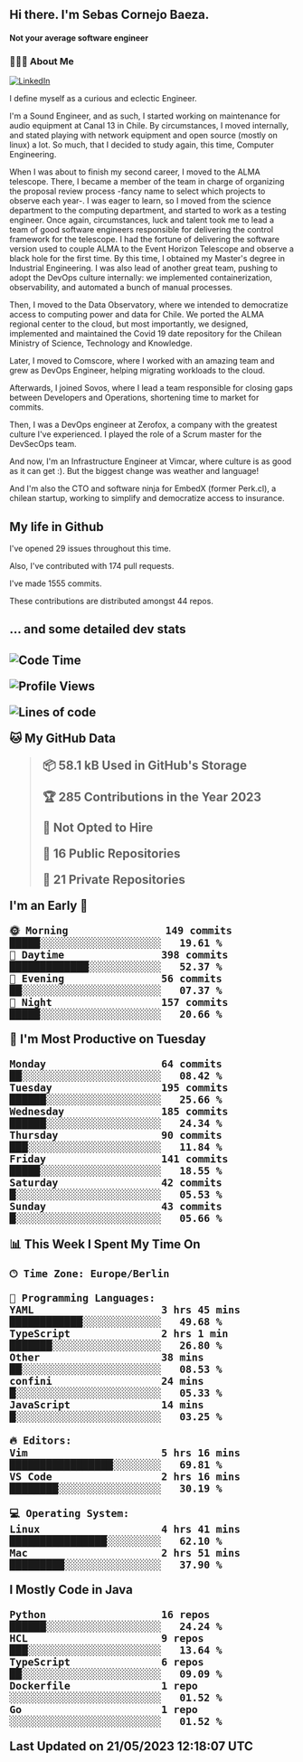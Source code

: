 <h2> Hi there.  I'm Sebas Cornejo Baeza.</h2>
<h4> Not your average software engineer</h4>
<h3> 👨🏻‍💻 About Me </h3>
<a href="http://linkedin.com/in/sebastian-cornejo-baeza/"><img alt="LinkedIn" src="https://img.shields.io/badge/Sebas%20Cornejo%20-informational?style=appveyor&logo=linkedin"></a>


I define myself as a curious and eclectic Engineer.

I'm a Sound Engineer, and as such, I started working on maintenance for audio equipment at Canal 13 in Chile.
By circumstances, I moved internally, and stated playing with network equipment and open source (mostly on linux) 
a lot. So much, that I decided to study again, this time, Computer Engineering.

When I was about to finish my second career, I moved to the ALMA telescope. There, I became a member of the team
in charge of organizing the proposal review process -fancy name to select which projects to observe each year-. 
I was eager to learn, so I moved from the science department to the computing department, and started to work as 
a testing engineer. Once again, circumstances, luck and talent took me to lead a team of good software engineers 
responsible for delivering the control framework for the telescope. I had the fortune of delivering the software
version used to couple ALMA to the Event Horizon Telescope and observe a black hole for the first time.
By this time, I obtained my Master's degree in Industrial Engineering.
I was also lead of another great team, pushing to adopt the DevOps culture internally: we implemented containerization, observability, and automated a bunch of manual processes.

Then, I moved to the Data Observatory, where we intended to democratize access to computing power
and data for Chile. We ported the ALMA regional center to the cloud, but most importantly, we designed, implemented
and maintained the Covid 19 date repository for the Chilean Ministry of Science, Technology and Knowledge.

Later, I moved to Comscore, where I worked with an amazing team and grew as DevOps Engineer, helping migrating workloads to the cloud.

Afterwards, I joined Sovos, where I lead a team responsible for closing gaps between Developers and Operations, shortening time to market for commits.

Then, I was a DevOps engineer at Zerofox, a company with the greatest culture I've experienced. I played the role of a Scrum master for the DevSecOps team.

And now, I'm an Infrastructure Engineer at Vimcar, where culture is as good as it can get :). But the biggest change was weather and language!
 
And I'm also the CTO and software ninja for EmbedX (former Perk.cl), a chilean startup, working to simplify and democratize access to insurance.

<h2> My life in Github </h2>

I've opened 29 issues throughout this time.

Also, I've contributed with 174 pull requests.

I've made 1555 commits.

These contributions are distributed amongst 44 repos.

<h2>... and some detailed dev stats<h2>

<!--START_SECTION:waka-->
![Code Time](http://img.shields.io/badge/Code%20Time-347%20hrs%2037%20mins-blue)

![Profile Views](http://img.shields.io/badge/Profile%20Views-0-blue)

![Lines of code](https://img.shields.io/badge/From%20Hello%20World%20I%27ve%20Written-631.2%20thousand%20lines%20of%20code-blue)

**🐱 My GitHub Data** 

> 📦 58.1 kB Used in GitHub's Storage 
 > 
> 🏆 285 Contributions in the Year 2023
 > 
> 🚫 Not Opted to Hire
 > 
> 📜 16 Public Repositories 
 > 
> 🔑 21 Private Repositories 
 > 
**I'm an Early 🐤** 

```text
🌞 Morning                149 commits         █████░░░░░░░░░░░░░░░░░░░░   19.61 % 
🌆 Daytime                398 commits         █████████████░░░░░░░░░░░░   52.37 % 
🌃 Evening                56 commits          ██░░░░░░░░░░░░░░░░░░░░░░░   07.37 % 
🌙 Night                  157 commits         █████░░░░░░░░░░░░░░░░░░░░   20.66 % 
```
📅 **I'm Most Productive on Tuesday** 

```text
Monday                   64 commits          ██░░░░░░░░░░░░░░░░░░░░░░░   08.42 % 
Tuesday                  195 commits         ██████░░░░░░░░░░░░░░░░░░░   25.66 % 
Wednesday                185 commits         ██████░░░░░░░░░░░░░░░░░░░   24.34 % 
Thursday                 90 commits          ███░░░░░░░░░░░░░░░░░░░░░░   11.84 % 
Friday                   141 commits         █████░░░░░░░░░░░░░░░░░░░░   18.55 % 
Saturday                 42 commits          █░░░░░░░░░░░░░░░░░░░░░░░░   05.53 % 
Sunday                   43 commits          █░░░░░░░░░░░░░░░░░░░░░░░░   05.66 % 
```


📊 **This Week I Spent My Time On** 

```text
🕑︎ Time Zone: Europe/Berlin

💬 Programming Languages: 
YAML                     3 hrs 45 mins       ████████████░░░░░░░░░░░░░   49.68 % 
TypeScript               2 hrs 1 min         ███████░░░░░░░░░░░░░░░░░░   26.80 % 
Other                    38 mins             ██░░░░░░░░░░░░░░░░░░░░░░░   08.53 % 
confini                  24 mins             █░░░░░░░░░░░░░░░░░░░░░░░░   05.33 % 
JavaScript               14 mins             █░░░░░░░░░░░░░░░░░░░░░░░░   03.25 % 

🔥 Editors: 
Vim                      5 hrs 16 mins       █████████████████░░░░░░░░   69.81 % 
VS Code                  2 hrs 16 mins       ████████░░░░░░░░░░░░░░░░░   30.19 % 

💻 Operating System: 
Linux                    4 hrs 41 mins       ████████████████░░░░░░░░░   62.10 % 
Mac                      2 hrs 51 mins       █████████░░░░░░░░░░░░░░░░   37.90 % 
```

**I Mostly Code in Java** 

```text
Python                   16 repos            ██████░░░░░░░░░░░░░░░░░░░   24.24 % 
HCL                      9 repos             ███░░░░░░░░░░░░░░░░░░░░░░   13.64 % 
TypeScript               6 repos             ██░░░░░░░░░░░░░░░░░░░░░░░   09.09 % 
Dockerfile               1 repo              ░░░░░░░░░░░░░░░░░░░░░░░░░   01.52 % 
Go                       1 repo              ░░░░░░░░░░░░░░░░░░░░░░░░░   01.52 % 
```




 Last Updated on 21/05/2023 12:18:07 UTC
<!--END_SECTION:waka-->
